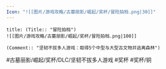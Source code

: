 ```yaml
---
Icon: "![[图片/游戏攻略/古墓丽影/崛起/奖杯/冒险拍档.png|30]]"
---
```

```ad-common-bronze-trophy
title: (Title:: "冒险拍档")
![[图片/游戏攻略/古墓丽影/崛起/奖杯/冒险拍档.png|100]]

(Comment:: "坚韧不拔多人游戏：取得5个中型与大型古文物并逃离森林")
```

#古墓丽影/崛起/奖杯/DLC/坚韧不拔多人游戏 #奖杯 #奖杯/铜
